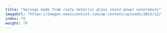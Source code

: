 ```yaml
---
title: "Springs made from rusty metallic glass could power nanorobots"
imageUrl: "https://images.newscientist.com/wp-content/uploads/2023/12/18110405/SEI_183921723.jpg?width=600"
index: 79
weight: 79
---
```


